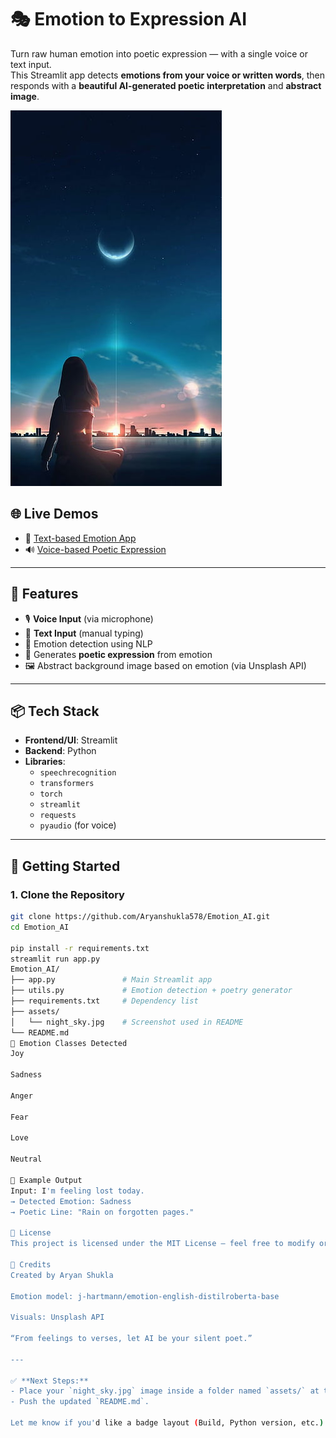 # 🎭 Emotion to Expression AI

Turn raw human emotion into poetic expression — with a single voice or text input.  
This Streamlit app detects **emotions from your voice or written words**, then responds with a **beautiful AI-generated poetic interpretation** and **abstract image**.

![App Screenshot](assests/night_sky.jpg)


## 🌐 Live Demos

- 📝 [Text-based Emotion App](https://emotionai-dzjpecbetxzpyybquwlbqq.streamlit.app/)
- 🔊 [Voice-based Poetic Expression](https://expressive-ai-poetry-verse.lovable.app/)

---

## 🧠 Features

- 🎙️ **Voice Input** (via microphone)
- 📝 **Text Input** (manual typing)
- 🧠 Emotion detection using NLP
- 🧾 Generates **poetic expression** from emotion
- 🖼️ Abstract background image based on emotion (via Unsplash API)

---

## 📦 Tech Stack

- **Frontend/UI**: Streamlit
- **Backend**: Python
- **Libraries**:
  - `speechrecognition`
  - `transformers`
  - `torch`
  - `streamlit`
  - `requests`
  - `pyaudio` (for voice)

---

## 🚀 Getting Started

### 1. Clone the Repository

```bash
git clone https://github.com/Aryanshukla578/Emotion_AI.git
cd Emotion_AI

pip install -r requirements.txt
streamlit run app.py
Emotion_AI/
├── app.py               # Main Streamlit app
├── utils.py             # Emotion detection + poetry generator
├── requirements.txt     # Dependency list
├── assets/
│   └── night_sky.jpg    # Screenshot used in README
└── README.md
🧠 Emotion Classes Detected
Joy

Sadness

Anger

Fear

Love

Neutral

📝 Example Output
Input: I'm feeling lost today.
→ Detected Emotion: Sadness
→ Poetic Line: "Rain on forgotten pages."

📜 License
This project is licensed under the MIT License — feel free to modify or build upon it.

🙌 Credits
Created by Aryan Shukla

Emotion model: j-hartmann/emotion-english-distilroberta-base

Visuals: Unsplash API

“From feelings to verses, let AI be your silent poet.”

---

✅ **Next Steps:**
- Place your `night_sky.jpg` image inside a folder named `assets/` at the root of your repo.
- Push the updated `README.md`.

Let me know if you'd like a badge layout (Build, Python version, etc.) or a deploy button for Streamlit Cloud.
